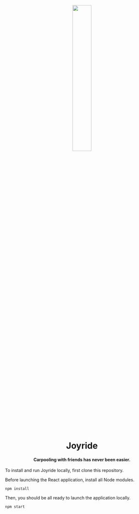 
<h1 align="center"
<br>
<p align="center"><img src="./frontend/src/assets/hex_redone.png" width="35%"/></p>
<br>
Joyride
<br>
</h1>
<h4 align="center">Carpooling with friends has never been easier.</h4>

To install and run Joyride locally, first clone this repository.

Before launching the React application, install all Node modules.
```
npm install
```

Then, you should be all ready to launch the application locally.
```
npm start
```
